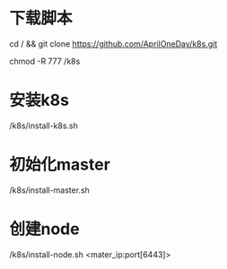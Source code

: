 # 下载脚本
cd / && git clone https://github.com/AprilOneDay/k8s.git

chmod -R 777 /k8s

# 安装k8s
/k8s/install-k8s.sh <name>

# 初始化master
/k8s/install-master.sh <name>

# 创建node
/k8s/install-node.sh <token> <mater_ip:port[6443]>